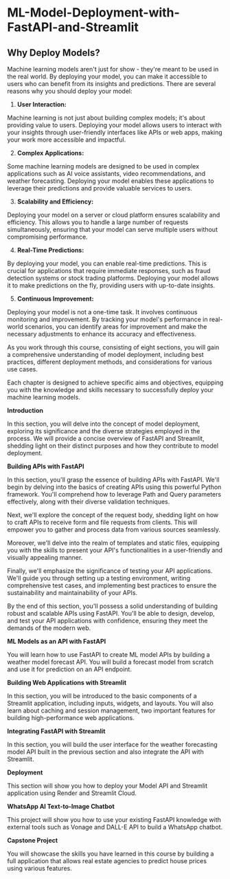 # ML-Model-Deployment-with-FastAPI-and-Streamlit

## Why Deploy Models?

Machine learning models aren't just for show - they're meant to be used in the real world. By deploying your model, you can make it accessible to users who can benefit from its insights and predictions. There are several reasons why you should deploy your model:

1. **User Interaction:**

Machine learning is not just about building complex models; it's about providing value to users. Deploying your model allows users to interact with your insights through user-friendly interfaces like APIs or web apps, making your work more accessible and impactful.

2. **Complex Applications:**

Some machine learning models are designed to be used in complex applications such as AI voice assistants, video recommendations, and weather forecasting. Deploying your model enables these applications to leverage their predictions and provide valuable services to users.

3. **Scalability and Efficiency:**

Deploying your model on a server or cloud platform ensures scalability and efficiency. This allows you to handle a large number of requests simultaneously, ensuring that your model can serve multiple users without compromising performance.

4. **Real-Time Predictions:**

By deploying your model, you can enable real-time predictions. This is crucial for applications that require immediate responses, such as fraud detection systems or stock trading platforms. Deploying your model allows it to make predictions on the fly, providing users with up-to-date insights.

5. **Continuous Improvement:**

Deploying your model is not a one-time task. It involves continuous monitoring and improvement. By tracking your model's performance in real-world scenarios, you can identify areas for improvement and make the necessary adjustments to enhance its accuracy and effectiveness.

As you work through this course, consisting of eight sections, you will gain a comprehensive understanding of model deployment, including best practices, different deployment methods, and considerations for various use cases.

 Each chapter is designed to achieve specific aims and objectives, equipping you with the knowledge and skills necessary to successfully deploy your machine learning models.

**Introduction**

In this section, you will delve into the concept of model deployment, exploring its significance and the diverse strategies employed in the process. We will provide a concise overview of FastAPI and Streamlit, shedding light on their distinct purposes and how they contribute to model deployment.

**Building APIs with FastAPI**

In this section, you'll grasp the essence of building APIs with FastAPI. We'll begin by delving into the basics of creating APIs using this powerful Python framework. You'll comprehend how to leverage Path and Query parameters effectively, along with their diverse validation techniques.

Next, we'll explore the concept of the request body, shedding light on how to craft APIs to receive form and file requests from clients. This will empower you to gather and process data from various sources seamlessly.

Moreover, we'll delve into the realm of templates and static files, equipping you with the skills to present your API's functionalities in a user-friendly and visually appealing manner.

Finally, we'll emphasize the significance of testing your API applications. We'll guide you through setting up a testing environment, writing comprehensive test cases, and implementing best practices to ensure the sustainability and maintainability of your APIs.

By the end of this section, you'll possess a solid understanding of building robust and scalable APIs using FastAPI. You'll be able to design, develop, and test your API applications with confidence, ensuring they meet the demands of the modern web.

**ML Models as an API with FastAPI**

You will learn how to use FastAPI to create ML model APIs by building a weather model forecast API. You will build a forecast model from scratch and use it for prediction on an API endpoint.

**Building Web Applications with Streamlit**

In this section, you will be introduced to the basic components of a Streamlit application, including inputs, widgets, and layouts. You will also learn about caching and session management, two important features for building high-performance web applications.

**Integrating FastAPI with Streamlit**

In this section, you will build the user interface for the weather forecasting model API built in the previous section and also integrate the API with Streamlit.

**Deployment**

This section will show you how to deploy your Model API and Streamlit application using Render and Streamlit Cloud.

**WhatsApp AI Text-to-Image Chatbot**

This project will show you how to use your existing FastAPI knowledge with external tools such as Vonage and DALL-E API to build a WhatsApp chatbot.

**Capstone Project**

You will showcase the skills you have learned in this course by building a full application that allows real estate agencies to predict house prices using various features.

